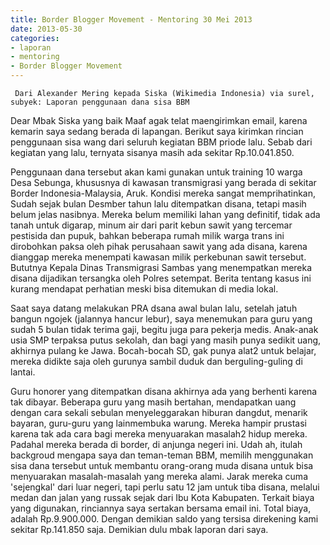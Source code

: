 ```yaml
---
title: Border Blogger Movement - Mentoring 30 Mei 2013 
date: 2013-05-30
categories:
- laporan
- mentoring
- Border Blogger Movement
---
```


     Dari Alexander Mering kepada Siska (Wikimedia Indonesia) via surel, subyek: Laporan penggunaan dana sisa BBM

Dear Mbak Siska yang baik Maaf agak telat maengirimkan email, karena kemarin saya sedang berada di lapangan. Berikut saya kirimkan rincian penggunaan sisa wang dari seluruh kegiatan BBM priode lalu. Sebab dari kegiatan yang lalu, ternyata sisanya masih ada sekitar Rp.10.041.850.

Penggunaan dana tersebut akan kami gunakan untuk training 10 warga Desa Sebunga, khususnya di kawasan transmigrasi yang berada di sekitar Border Indonesia-Malaysia, Aruk. Kondisi mereka sangat memprihatinkan, Sudah sejak bulan Desmber tahun lalu ditempatkan disana, tetapi masih belum jelas nasibnya. Mereka belum memiliki lahan yang definitif, tidak ada tanah untuk digarap, minum air dari parit kebun sawit yang tercemar pestisida dan pupuk, bahkan beberapa rumah milik warga trans ini dirobohkan paksa oleh pihak perusahaan sawit yang ada disana, karena dianggap mereka menempati kawasan milik perkebunan sawit tersebut. Bututnya Kepala Dinas Transmigrasi Sambas yang menempatkan mereka disana dijadikan tersangka oleh Polres setempat. Berita tentang kasus ini kurang mendapat perhatian meski bisa ditemukan di media lokal.

Saat saya datang melakukan PRA dsana awal bulan lalu, setelah jatuh bangun ngojek (jalannya hancur lebur), saya menemukan para guru yang sudah 5 bulan tidak terima gaji, begitu juga para pekerja medis. Anak-anak usia SMP terpaksa putus sekolah, dan bagi yang masih punya sedikit uang, akhirnya pulang ke Jawa. Bocah-bocah SD, gak punya alat2 untuk belajar, mereka didikte saja oleh gurunya sambil duduk dan berguling-guling di lantai.

Guru honorer yang ditempatkan disana akhirnya ada yang berhenti karena tak dibayar. Beberapa guru yang masih bertahan, mendapatkan uang dengan cara sekali sebulan menyeleggarakan hiburan dangdut, menarik bayaran, guru-guru yang lainmembuka warung. Mereka hampir prustasi karena tak ada cara bagi mereka menyuarakan masalah2 hidup mereka. Padahal mereka berada di border, di anjunga negeri ini. Udah ah, itulah backgroud mengapa saya dan teman-teman BBM, memilih menggunakan sisa dana tersebut untuk membantu orang-orang muda disana untuk bisa menyuarakan masalah-masalah yang mereka alami. Jarak mereka cuma 'sejengkal' dari luar negeri, tapi perlu satu 12 jam untuk tiba disana, melalui medan dan jalan yang russak sejak dari Ibu Kota Kabupaten. Terkait biaya yang digunakan, rinciannya saya sertakan bersama email ini. Total biaya, adalah Rp.9.900.000. Dengan demikian saldo yang tersisa direkening kami sekitar Rp.141.850 saja.
Demikian dulu mbak laporan dari saya. 
